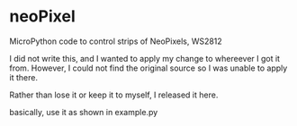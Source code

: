 # neoPixel
MicroPython code to control strips of NeoPixels, WS2812

I did not write this, and I wanted to apply my change to whereever I got it from.
However, I could not find the original source so I was unable to apply it there.

Rather than lose it or keep it to myself, I released it here.

basically, use it as shown in example.py
